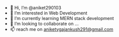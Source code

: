 - 👋 Hi, I’m @aniket290103
- 👀 I’m interested in Web Development
- 🌱 I’m currently learning MERN stack development
- 💞️ I’m looking to collaborate on ...
- 📫 reach me on aniketvgajankush291@gmail.com

<!---
aniket290103/aniket290103 is a ✨ special ✨ repository because its `README.md` (this file) appears on your GitHub profile.
You can click the Preview link to take a look at your changes.
--->
